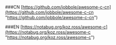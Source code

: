 ###CN
[https://github.com/jobbole/awesome-c-cn](https://github.com/jobbole/awesome-c-cn "https://github.com/jobbole/awesome-c-cn")

###EN
[https://notabug.org/koz.ross/awesome-c](https://notabug.org/koz.ross/awesome-c "https://notabug.org/koz.ross/awesome-c")
